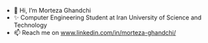 - 👋 Hi, I’m Morteza Ghandchi
- ✨ Computer Engineering Student at Iran University of Science and Technology
- 📫 Reach me on www.linkedin.com/in/morteza-ghandchi/

<!---
GhandchiMorteza/GhandchiMorteza is a ✨ special ✨ repository because its `README.md` (this file) appears on your GitHub profile.
You can click the Preview link to take a look at your changes.
--->
